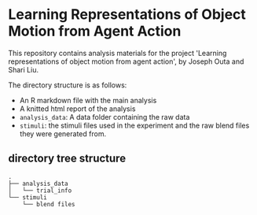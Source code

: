 # Learning Representations of Object Motion from Agent Action

This repository contains analysis materials for the project 'Learning representations of object motion from agent action', by Joseph Outa and Shari Liu.

The directory structure is as follows: 
- An R markdown file with the main analysis
- A knitted html report of the analysis
- `analysis_data`: A data folder containing the raw data 
- `stimuli`: the stimuli files used in the experiment and the raw blend files they were generated from.

## directory tree structure
```
.
├── analysis_data
│   └── trial_info
└── stimuli
    └── blend files

```
